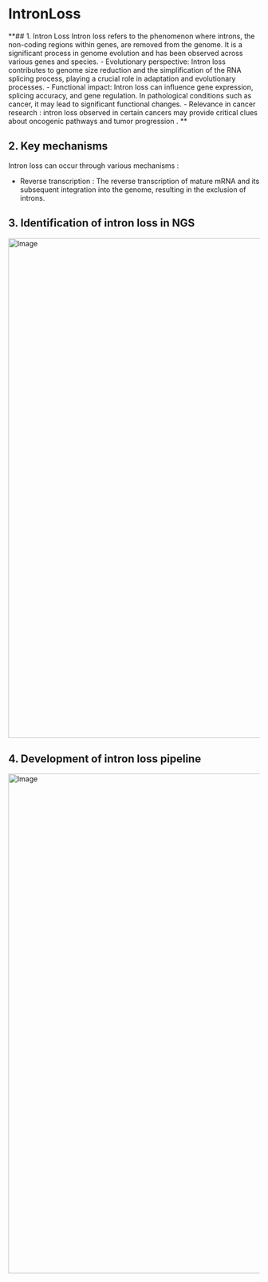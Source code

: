 # IntronLoss

**## 1. Intron Loss 
Intron loss refers to the phenomenon where introns, the non-coding regions within genes, are removed from the genome. It is a significant process in genome evolution and has been observed across various genes and species. 
	- Evolutionary perspective: Intron loss contributes to genome size reduction and the simplification of the RNA splicing process, 	playing a crucial role in adaptation and evolutionary processes.
	- Functional impact: Intron loss can influence gene expression, splicing accuracy, and gene regulation. In pathological conditions such as cancer, it may lead to significant functional changes.
	- Relevance in  cancer research : intron loss observed in certain cancers may provide critical clues about oncogenic pathways and tumor progression .
**
## 2. Key mechanisms 
Intron loss can occur through various mechanisms : 

- Reverse transcription : The reverse transcription of mature mRNA and its subsequent integration into the genome, resulting in the exclusion of introns.

## 3. Identification of intron loss in NGS
<img src="https://github.com/user-attachments/assets/8c0403c9-f027-436d-a1b0-fc5a3140bc0e" alt="Image" height = "1000" width="1500">

## 4. Development of intron loss pipeline 
<img src="https://github.com/user-attachments/assets/3617aeda-72e3-409f-949b-144d2075ae7c" alt="Image" height = "1000" width="1500">
